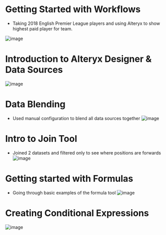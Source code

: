 # Getting Started with Workflows

- Taking 2018 English Premier League players and using Alteryx to show highest paid player for team.

![image](https://user-images.githubusercontent.com/74512335/187032876-8679633f-ec4f-489c-b989-5771c06abb0e.png)

# Introduction to Alteryx Designer & Data Sources
![image](https://user-images.githubusercontent.com/74512335/187048547-4c44be29-635d-4792-bb1f-c26e6fb238e9.png)

# Data Blending 
- Used manual configuration to blend all data sources together
![image](https://user-images.githubusercontent.com/74512335/187093666-0759622a-ee62-45e7-929a-53c3c5cb4fd5.png)

# Intro to Join Tool
- Joined 2 datasets and filtered only to see where positions are forwards
![image](https://user-images.githubusercontent.com/74512335/187094173-7b21e07e-3a00-49d0-a774-88d77c6b8301.png)

# Getting started with Formulas
- Going through basic examples of the formula tool
![image](https://user-images.githubusercontent.com/74512335/187442621-e36feba0-8c11-45f9-bbef-69dab5249238.png)

# Creating Conditional Expressions
![image](https://user-images.githubusercontent.com/74512335/187448119-edc7ba4d-3a12-4635-9328-48bbf4469b8f.png)



